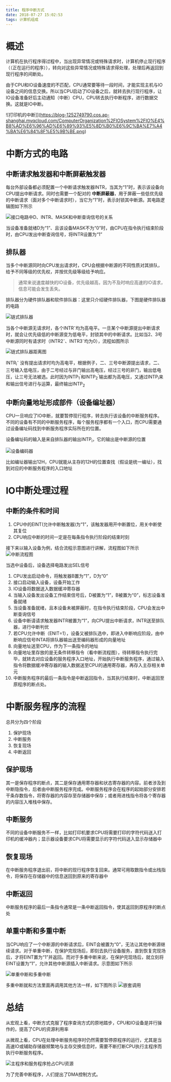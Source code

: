 ```yaml
---
title: 程序中断方式
date: 2018-07-27 15:02:53
tags: 计算机组成
---
```


# 概述
计算机在执行程序得过程中，当出现异常情况或特殊请求时，计算机停止现行程序（（正在运行的程序）），转向对这些异常情况或特殊请求得处理，处理后再返回到现行程序的间断处。

由于CPU和IO设备速度的不匹配，CPU通常要等待一段时间，才能实现主机与IO设备之间的信息交换。所以当CPU启动了IO设备之后，就转去执行现行程序，让IO设备准备好后主动通知（中断）CPU，CPU转去执行中断程序，进行数据交换。这就是IO中断。

![打印机的中断]](https://blog-1252749790.cos.ap-shanghai.myqcloud.com/ComputerOrganization%2FIOSystem%2FIO%E4%B8%AD%E6%96%AD%E6%89%93%E5%8D%B0%E6%9C%BA%E7%A4%BA%E6%84%8F%E5%9B%BE.png)

# 中断方式的电路
## 中断请求触发器和中断屏蔽触发器
每台外部设备都必须配置一个中断请求触发器INTR，当其为“1”时，表示该设备向CPU提出中断请求。同时也需要一个配对的 **中断屏蔽器**，用于屏蔽一些低优先级的中断请求（面对多个中断请求时），当它为“1”时，表示封锁其中断源。其电路逻辑图如下所示

![接口电路中D、INTR、MASK和中断查询信号的关系](https://blog-1252749790.cos.ap-shanghai.myqcloud.com/ComputerOrganization%2FIOSystem%2FD%E3%80%81INTR%E3%80%81MASK%E4%B8%89%E8%80%85%E7%9A%84%E4%BF%A1%E6%81%AF%E5%85%B3%E7%B3%BB.png)

当设备准备就绪D为“1”、且该设备MASK不为“0”时，由CPU在指令执行结束阶段时，由CPU发出中断查询信号，将INTR设置为“1”

## 排队器
当多个中断源同时向CPU发出请求时，CPU会根据中断源的不同性质对其排队，给予不同等级的优先权，并按优先级等级给予响应。
> 通常来说速度越快的IO设备，优先级越高，因为不及时响应高速的IO请求，信息可能会发生丢失。

排队器分为硬件排队器和软件排队器：这里只介绍硬件排队器，下图是硬件排队器的电路

![链式排队器](https://blog-1252749790.cos.ap-shanghai.myqcloud.com/ComputerOrganization%2FIOSystem%2F%E9%93%BE%E5%BC%8F%E6%8E%92%E9%98%9F%E5%99%A8.png)

当各个中断源无请求时，各个INTR<sup>-</sup>均为高电平。一旦某个中断源提出中断请求时，就会让优先级低的中断源变为低电平，封锁其中的中断请求。比如当2、3号中断源同时有请求时（INTR2<sup>-</sup>、INTR3<sup>-</sup>均为0），流程如图所示

![链式排队器距离图](https://blog-1252749790.cos.ap-shanghai.myqcloud.com/ComputerOrganization%2FIOSystem%2F%E9%93%BE%E5%BC%8F%E6%8E%92%E9%98%9F%E5%99%A8%E4%B8%BE%E4%BE%8B%E5%9B%BE.png)

INTR<sub>i</sub><sup>-</sup> 没有提出请求时均为高电平，根据例子，二、三号中断源提出请求，二、三号输入低电压，由于二号经过与非门输出高电压，经过三号的非门，输出低电压，让三号无法被选。此时因为INTP<sub>1</sub><sup>'</sup>和INTP<sub>2</sub><sup>'</sup>输出都为高电压，又通过INTP<sub>i</sub>来和输出信号进行与运算，最终输出INTP<sub>2</sub>

## 中断向量地址形成部件（设备编址器）
CPU一旦响应了IO中断，就要暂停现行程序，转去执行该设备的中断服务程序。不同的设备有不同的中断服务程序，每个服务程序都有一个入口，而CPU需要通过设备编址码找到中断服务程序实际所在的位置。

设备编址码的输入是来自排队器的输出INTP<sub>i</sub>，它的输出是中断源的位置

![设备编码器](https://blog-1252749790.cos.ap-shanghai.myqcloud.com/ComputerOrganization%2FIOSystem%2F%E8%AE%BE%E5%A4%87%E7%BC%96%E7%A0%81%E5%99%A8.png)

比如编址器输出12H，CPU就能从主存的12H的位置查找（假设是统一编址），找到对应的中断服务程序的入口地址

# IO中断处理过程
## 中断的条件和时间
1. CPU中的EINT(允许中断触发器)为“1”，该触发器用开中断置位，用关中断使其复位
2. CPU响应中断的时间一定是在每条指令执行阶段的结束时刻

接下来以输入设备为例，结合流程示意图进行讲解，流程图如下所示
![中断流程图](https://blog-1252749790.cos.ap-shanghai.myqcloud.com/ComputerOrganization%2FIOSystem%2F%E7%A8%8B%E5%BA%8F%E4%B8%AD%E6%96%AD%E6%8E%A5%E5%8F%A3%E7%94%B5%E8%B7%AF%E7%9A%84%E5%9F%BA%E6%9C%AC%E7%BB%84%E6%88%90.png)

当选中设备后，设备选择电路发出SEL信号
1. CPU发出启动命令，将触发器B置为“1”，D为“0”
2. 接口启动输入设备，设备开始工作
3. IO设备将数据送入数据缓冲寄存器
4. 当输入设备发出设备工作结束信号后，D被置为“1”，B被置为“0”，标志设备准备就绪
5. 当设备准备就绪，且本设备未被屏蔽时，在指令执行结束阶段，CPU会发出中断查询信号
6. 设备中断请请求触发器INTR被置为“1”，向CPU提出中断请求，INTR送至排队器，进行中断判优
7. 若CPU允许中断（ENIT=1），设备又被排队选中，即进入中断响应阶段，由中断响应信号INTA将排队器输出送至编码器形成的向量地址
8. 向量地址送至CPU，作为下一条指令的地址
9. 向量地址里存放的是无条件转移指令（看中断流程图），待转移指令执行完毕，就转去对应设备的服务程序入口地址，开始执行中断服务程序，通过输入指令将数据缓冲寄存器的输入数据送至CPU的通用寄存器，再存入主存相关单元
10. 中断服务程序的最后一条指令是中断返回指令，当其执行结束时，中断返回至原程序的断点处。

# 中断服务程序的流程
总共分为四个阶段
1. 保护现场
2. 中断服务
3. 恢复现场
4. 中断返回

## 保护现场
其一是保存程序的断点，其二是保存通用寄存器和状态寄存器的内容。前者涉及到中断隐指令，后者由中断服务程序完成。中断服务程序会在程序的起始部分安排若干条存数指令，将寄存器的内容存至存储器中保存；或者用进栈指令将各个寄存器的内容压入堆栈中保存。

## 中断服务
不同的设备中断服务不一样，比如打印机要求CPU将需要打印的字符代码送入打印机的缓冲器内；显示器设备要求CPU将需要显示的字符代码送入显示存储器中

## 恢复现场
在中断服务程序退出前，将中断的现行程序恢复回来。通常可用取数指令或出栈指令，将保存在存储器中的信息送回到原来的寄存器中

## 中断返回
中断服务程序的最后一条指令通常是一条中断返回指令，使其返回到原程序的断点处

## 单重中断和多重中断
当CPU响应了一个中断源的中断请求后，EINT会被置为“0”，无法让其他中断源继续请求。对于单重中断，在保护完现场后，即刻去执行设备服务，直到恢复完现场后，才将EINT置为“1”并返回。而对于多重中断来说，在保护完现场后，就立刻将EINT设置为“1”，允许其他中断源插入中断请求。示意图如下所示

![单重中断和多重中断](https://blog-1252749790.cos.ap-shanghai.myqcloud.com/ComputerOrganization%2FIOSystem%2F%E5%8D%95%E9%87%8D%E4%B8%AD%E6%96%AD%E5%92%8C%E5%A4%9A%E9%87%8D%E4%B8%AD%E6%96%AD.png)

多重中断就和方法里面再调用其他方法一样，如下图所示
![嵌套调用](https://blog-1252749790.cos.ap-shanghai.myqcloud.com/ComputerOrganization%2FIOSystem%2F%E5%A4%9A%E9%87%8D%E4%B8%AD%E6%96%AD%E5%B5%8C%E5%A5%97%E8%B0%83%E7%94%A8.png)

# 总结
从宏观上看，中断方式克服了程序查询方式的原地踏步，CPU和IO设备是并行操作的，提高了CPU的资源利用率

从微观上看，CPU在处理中断服务程序时仍然需要暂停原程序的运行，尤其是当高速IO或辅助存储器频繁地与主存交换信息时，需要不断打断CPU执行主程序而执行中断服务程序。

![主程序和服务程序抢占CPU资源](https://blog-1252749790.cos.ap-shanghai.myqcloud.com/ComputerOrganization%2FIOSystem%2F%E4%B8%BB%E7%A8%8B%E5%BA%8F%E5%92%8C%E6%9C%8D%E5%8A%A1%E7%A8%8B%E5%BA%8F%E6%8A%A2%E5%8D%A0CPU.png)

为了完善中断程序，人们提出了DMA控制方式。